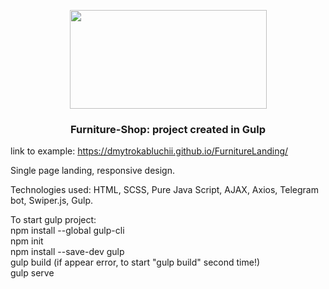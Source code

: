 <p align="center">
  <a href="https://dmytrokabluchii.github.io/FurnitureLanding/">
    <img height="158" width="315" 
    src="https://dmytrokabluchii.github.io/FurnitureLanding/assets/images/testing_bg.jpg">
  </a>
  <h3 align="center">Furniture-Shop: project created in Gulp</h3>
</p>

link to example: https://dmytrokabluchii.github.io/FurnitureLanding/

Single page landing, responsive design.

Technologies used: HTML, SCSS, Pure Java Script, AJAX, Axios, Telegram bot, Swiper.js, Gulp.

To start gulp project:
<br>
npm install --global gulp-cli
<br>
npm init
<br>
npm install --save-dev gulp
<br>
gulp build (if appear error, to start "gulp build" second time!)
<br>
gulp serve
